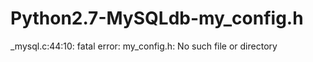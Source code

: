# Python2.7-MySQLdb-my_config.h
_mysql.c:44:10: fatal error: my_config.h: No such file or directory
